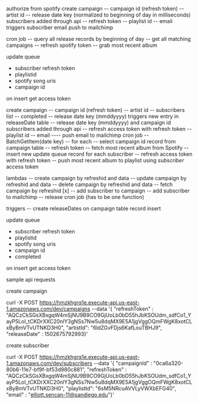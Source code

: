 authorize from spotify
create campaign
-- campaign id (refresh token)
-- artist id
-- release date key (normalized to beginning of day in milliseconds)
subscribers added through api
-- refresh token
-- playlist id
-- email
triggers subscriber email push to mailchimp

cron job
-- query all release records by beginning of day
-- get all matching campaigns
-- refresh spotify token
-- grab most recent album

update queue
- subscriber refresh token
- playlistid
- spotify song uris
- campaign id

on insert
get access token


create campaign
-- campaign id (refresh token)
-- artist id
-- subscribers list
-- completed
-- release date key (mmddyyyy)
triggers new entry in releaseDate table
-- release date key (mmddyyyy) and campaign id
subscribers added through api
  -- refresh access token with refresh token
  -- playlist id
  -- email
  ---- push email to mailchimp
cron job
-- BatchGetItem(date key)
-- for each
   -- select campaign id record from campaign table
   -- refresh token
   -- fetch most recent album from Spotify
   -- insert new update queue record for each subscriber
      -- refresh access token with refresh token
      -- push most recent album to playlist using *subscriber* access token


lambdas
-- create campaign by refreshid and data
-- update campaign by refreshid and data
-- delete campaign by refreshid and data
-- fetch campaign by refreshid
[x] -- add subscriber to campaign
-- add subscriber to mailchimp
-- release cron job (has to be one function)

triggers
-- create releaseDates on campaign table record insert


update queue
- subscriber refresh token
- playlistid
- spotify song uris
- campaign id
- completed

on insert
get access token

sample api requests

create campaign

curl -X POST https://hmzkhgrq1e.execute-api.us-east-1.amazonaws.com/dev/campaigns --data '{ "refreshToken" : "AQCzCkSGsXBxgqW4mSjNU9B9CO9GjUoLb0bD55hJbKSOUdm_sdfCo1_YayP5LoI_tCKDrXXC20nlY3gNSs7Nw5u8dqMX9E5A1jgVggOQmFWgK8xotCLxByBmVTvUTNKD3H0", "artistId": "6ldZGvFDjs6KafLouTBHJ9", "releaseDate" : 1502675792993}'

create subscriber

curl -X POST https://hmzkhgrq1e.execute-api.us-east-1.amazonaws.com/dev/subscribers --data '{ "campaignId" : "0ca6a320-80b6-11e7-bf9f-bf53d980c881", "refreshToken" : "AQCzCkSGsXBxgqW4mSjNU9B9CO9GjUoLb0bD55hJbKSOUdm_sdfCo1_YayP5LoI_tCKDrXXC20nlY3gNSs7Nw5u8dqMX9E5A1jgVggOQmFWgK8xotCLxByBmVTvUTNKD3H0", "playlistId": "6sM5NRcuAVVLyVWXbEFG40", "email" : "elliott.sencan-11@sandiego.edu"}'
